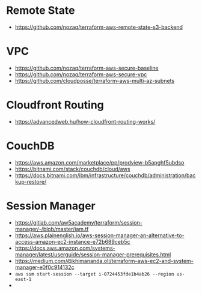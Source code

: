 # Remote State
- https://github.com/nozaq/terraform-aws-remote-state-s3-backend

# VPC
- https://github.com/nozaq/terraform-aws-secure-baseline
- https://github.com/nozaq/terraform-aws-secure-vpc
- https://github.com/cloudposse/terraform-aws-multi-az-subnets

# Cloudfront Routing
- https://advancedweb.hu/how-cloudfront-routing-works/

# CouchDB
- https://aws.amazon.com/marketplace/pp/prodview-b5apghf5ubdso
- https://bitnami.com/stack/couchdb/cloud/aws
- https://docs.bitnami.com/ibm/infrastructure/couchdb/administration/backup-restore/

# Session Manager
- https://gitlab.com/aw5academy/terraform/session-manager/-/blob/master/iam.tf
- https://aws.plainenglish.io/aws-session-manager-an-alternative-to-access-amazon-ec2-instance-e72b689ceb5c
- https://docs.aws.amazon.com/systems-manager/latest/userguide/session-manager-prerequisites.html
- https://medium.com/@khimananda.oli/terraform-aws-ec2-and-system-manager-e0f0c914132c
- `aws ssm start-session --target i-0724453fde1b4ab26 --region us-east-1`
- 